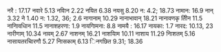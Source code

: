 नरै : 17.17 नवारे 5.13 नवािन 2.22 नयित 6.38 नयसु 8.20 न: 4.2; 18.73 नामान: 16.9 नान् 3.32 ने 1.40 न: 1.32, 36; 2.6 नागानाम् 10.29 नानाभावान् 18.21 नानावणकृ तीिन 11.5 नानािवधािन 11.5 नानाशहरणा: 1.9 नायगािमना: 8.8 नामयै : 16.17 नायका: 1.7 नारद: 10.13, 23 नारीणाम् 10.34 नावम् 2.67 नाशनम् 16.21 नाशयािम 10.11 नाशाय 11.29 नािशतम् 5.16 नासायतरचािरणौ 5.27 नािसकाम् 6.13 िनगछित 9.31; 18.36